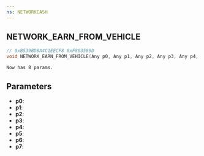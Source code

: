 ```yaml
---
ns: NETWORKCASH
---
```

## NETWORK_EARN_FROM_VEHICLE

```c
// 0xB539BD8A4C1EECF8 0xF803589D
void NETWORK_EARN_FROM_VEHICLE(Any p0, Any p1, Any p2, Any p3, Any p4, Any p5, Any p6, Any p7);
```

```
Now has 8 params.  
```

## Parameters
* **p0**: 
* **p1**: 
* **p2**: 
* **p3**: 
* **p4**: 
* **p5**: 
* **p6**: 
* **p7**: 

